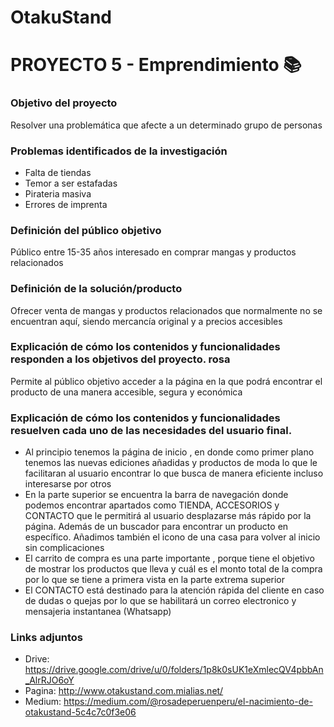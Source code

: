 # OtakuStand

# PROYECTO 5 - Emprendimiento 📚

### Objetivo del proyecto
Resolver una problemática que afecte a un determinado grupo de personas

### Problemas identificados de la investigación 
- Falta de tiendas 
- Temor a ser estafadas
- Pirateria masiva
- Errores de imprenta

### Definición del público objetivo
Público entre 15-35 años interesado en comprar mangas y productos relacionados

### Definición de la solución/producto
Ofrecer venta de mangas y productos relacionados que normalmente no se encuentran aquí, siendo mercancía original y a precios accesibles

### Explicación de cómo los contenidos y funcionalidades responden a los objetivos del proyecto.  rosa
Permite al público objetivo acceder a la página en la que podrá encontrar el producto de una manera accesible, segura y económica

### Explicación de cómo los contenidos y funcionalidades resuelven cada uno de las necesidades del usuario final.
- Al principio tenemos la página de inicio , en donde como primer plano tenemos las nuevas ediciones añadidas y productos de moda lo que le facilitaran al usuario encontrar lo que busca de manera eficiente incluso interesarse por otros
- En la parte superior se encuentra la barra de navegación donde podemos encontrar apartados como TIENDA, ACCESORIOS y CONTACTO que le permitirá al usuario desplazarse más rápido por la página. Además de un buscador para encontrar un producto en específico. Añadimos también el icono de una casa para volver al inicio sin complicaciones 
- El carrito de compra es una parte importante , porque tiene el objetivo de mostrar los productos que lleva y cuál es el monto total de la compra por lo que se tiene a primera vista en la parte extrema superior
- El CONTACTO está destinado para la atención rápida del cliente en caso de dudas o quejas por lo que se habilitará un correo electronico y mensajeria instantanea (Whatsapp)

### Links adjuntos
- Drive: https://drive.google.com/drive/u/0/folders/1p8k0sUK1eXmlecQV4pbbAn_AlrRJO6oY
- Pagina: http://www.otakustand.com.mialias.net/
- Medium: https://medium.com/@rosadeperuenperu/el-nacimiento-de-otakustand-5c4c7c0f3e06
